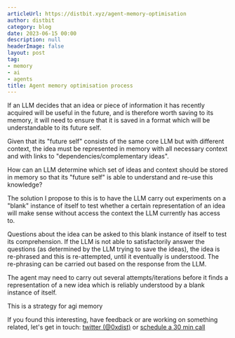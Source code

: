 ```yaml
---
articleUrl: https://distbit.xyz/agent-memory-optimisation
author: distbit
category: blog
date: 2023-06-15 00:00
description: null
headerImage: false
layout: post
tag:
- memory
- ai
- agents
title: Agent memory optimisation process
---
```


  


If an LLM decides that an idea or piece of information it has recently acquired will be useful in the future, and is therefore worth saving to its memory, it will need to ensure that it is saved in a format which will be understandable to its future self.

Given that its "future self" consists of the same core LLM but with different context, the idea must be represented in memory with all necessary context and with links to "dependencies/complementary ideas".

How can an LLM determine which set of ideas and context should be stored in memory so that its "future self" is able to understand and re-use this knowledge?

The solution I propose to this is to have the LLM carry out experiments on a "blank" instance of itself to test whether a certain representation of an idea will make sense without access the context the LLM currently has access to.

Questions about the idea can be asked to this blank instance of itself to test its comprehension. If the LLM is not able to satisfactorily answer the questions (as determined by the LLM trying to save the ideas), the idea is re-phrased and this is re-attempted, until it eventually is understood. The re-phrasing can be carried out based on the response from the LLM.

The agent may need to carry out several attempts/iterations before it finds a representation of a new idea which is reliably understood by a blank instance of itself.

This is a strategy for agi memory

If you found this interesting, have feedback or are working on something related, let's get in touch: [twitter (@0xdist)](https://twitter.com/0xdist) or [schedule a 30 min call](https://cal.com/distbit/30min)